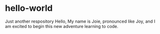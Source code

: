 # hello-world
Just another respository
Hello,
My name is Joie, pronounced like Joy, and I am excited to begin this new adventure learning to code.
